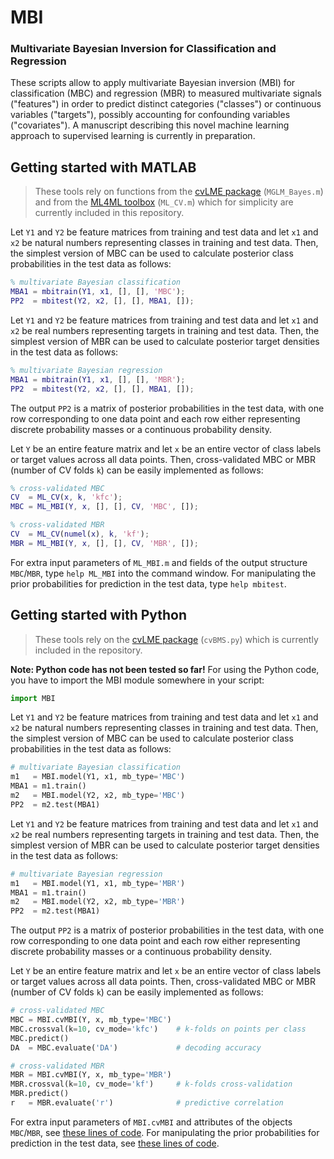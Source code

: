 # MBI

### Multivariate Bayesian Inversion for Classification and Regression

These scripts allow to apply multivariate Bayesian inversion (MBI) for classification (MBC) and regression (MBR) to measured multivariate signals ("features") in order to predict distinct categories ("classes") or continuous variables ("targets"), possibly accounting for confounding variables ("covariates"). A manuscript describing this novel machine learning approach to supervised learning is currently in preparation.


## Getting started with MATLAB

> These tools rely on functions from the [cvLME package](https://github.com/JoramSoch/cvLME) (`MGLM_Bayes.m`) and from the [ML4ML toolbox](https://github.com/JoramSoch/ML4ML) (`ML_CV.m`) which for simplicity are currently included in this repository.

Let `Y1` and `Y2` be feature matrices from training and test data and let `x1` and `x2` be natural numbers representing classes in training and test data. Then, the simplest version of MBC can be used to calculate posterior class probabilities in the test data as follows:

```matlab
% multivariate Bayesian classification
MBA1 = mbitrain(Y1, x1, [], [], 'MBC');
PP2  = mbitest(Y2, x2, [], [], MBA1, []);
```

Let `Y1` and `Y2` be feature matrices from training and test data and let `x1` and `x2` be real numbers representing targets in training and test data. Then, the simplest version of MBR can be used to calculate posterior target densities in the test data as follows:

```matlab
% multivariate Bayesian regression
MBA1 = mbitrain(Y1, x1, [], [], 'MBR');
PP2  = mbitest(Y2, x2, [], [], MBA1, []);
```

The output `PP2` is a matrix of posterior probabilities in the test data, with one row corresponding to one data point and each row either representing discrete probability masses or a continuous probability density.

Let `Y` be an entire feature matrix and let `x` be an entire vector of class labels or target values across all data points. Then, cross-validated MBC or MBR (number of CV folds `k`) can be easily implemented as follows:

```matlab
% cross-validated MBC
CV  = ML_CV(x, k, 'kfc');
MBC = ML_MBI(Y, x, [], [], CV, 'MBC', []);
```

```matlab
% cross-validated MBR
CV  = ML_CV(numel(x), k, 'kf');
MBR = ML_MBI(Y, x, [], [], CV, 'MBR', []);
```

For extra input parameters of `ML_MBI.m` and fields of the output structure `MBC`/`MBR`, type `help ML_MBI` into the command window. For manipulating the prior probabilities for prediction in the test data, type `help mbitest`.


## Getting started with Python

> These tools rely on the [cvLME package](https://github.com/JoramSoch/cvLME) (`cvBMS.py`) which is currently included in the repository.

**Note: Python code has not been tested so far!** For using the Python code, you have to import the MBI module somewhere in your script:

```python
import MBI
```

Let `Y1` and `Y2` be feature matrices from training and test data and let `x1` and `x2` be natural numbers representing classes in training and test data. Then, the simplest version of MBC can be used to calculate posterior class probabilities in the test data as follows:

```python
# multivariate Bayesian classification
m1   = MBI.model(Y1, x1, mb_type='MBC')
MBA1 = m1.train()
m2   = MBI.model(Y2, x2, mb_type='MBC')
PP2  = m2.test(MBA1)
```

Let `Y1` and `Y2` be feature matrices from training and test data and let `x1` and `x2` be real numbers representing targets in training and test data. Then, the simplest version of MBR can be used to calculate posterior target densities in the test data as follows:

```python
# multivariate Bayesian regression
m1   = MBI.model(Y1, x1, mb_type='MBR')
MBA1 = m1.train()
m2   = MBI.model(Y2, x2, mb_type='MBR')
PP2  = m2.test(MBA1)
```

The output `PP2` is a matrix of posterior probabilities in the test data, with one row corresponding to one data point and each row either representing discrete probability masses or a continuous probability density.

Let `Y` be an entire feature matrix and let `x` be an entire vector of class labels or target values across all data points. Then, cross-validated MBC or MBR (number of CV folds `k`) can be easily implemented as follows:

```python
# cross-validated MBC
MBC = MBI.cvMBI(Y, x, mb_type='MBC')
MBC.crossval(k=10, cv_mode='kfc')    # k-folds on points per class
MBC.predict()
DA  = MBC.evaluate('DA')             # decoding accuracy
```

```python
# cross-validated MBR
MBR = MBI.cvMBI(Y, x, mb_type='MBR')
MBR.crossval(k=10, cv_mode='kf')     # k-folds cross-validation
MBR.predict()
r   = MBR.evaluate('r')              # predictive correlation
```

For extra input parameters of `MBI.cvMBI` and attributes of the objects `MBC`/`MBR`, see [these lines of code](https://github.com/JoramSoch/MBI/blob/main/Python/MBI.py#L140-L162). For manipulating the prior probabilities for prediction in the test data, see [these lines of code](https://github.com/JoramSoch/MBI/blob/main/Python/MBI.py#L227-L237).
